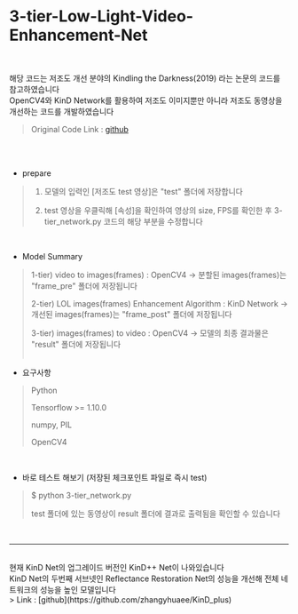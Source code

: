 # 3-tier-Low-Light-Video-Enhancement-Net
<br>

해당 코드는 저조도 개선 분야의 Kindling the Darkness(2019) 라는 논문의 코드를 참고하였습니다 <br>
OpenCV4와 KinD Network를 활용하여 저조도 이미지뿐만 아니라 저조도 동영상을 개선하는 코드를 개발하였습니다 <br>
> Original Code Link : [github](https://github.com/zhangyhuaee/KinD)

<br><br>

* prepare <br>
> 1) 모델의 입력인 [저조도 test 영상]은 "test" 폴더에 저장합니다 
>
> 2) test 영상을 우클릭해 [속성]을 확인하여 영상의 size, FPS를 확인한 후 3-tier_network.py 코드의 해당 부분을 수정합니다 
<br>

* Model Summary <br>
> 1-tier) video to images(frames) : OpenCV4 -> 분할된 images(frames)는 "frame_pre" 폴더에 저장됩니다 
>
> 2-tier) LOL images(frames) Enhancement Algorithm : KinD Network -> 개선된 images(frames)는 "frame_post" 폴더에 저장됩니다 
>
> 3-tier) images(frames) to video : OpenCV4 -> 모델의 최종 결과물은 "result" 폴더에 저장됩니다 
<br><br>

* 요구사항
> Python
>
> Tensorflow >= 1.10.0
>
> numpy, PIL
>
> OpenCV4
<br>

* 바로 테스트 해보기 (저장된 체크포인트 파일로 즉시 test)
> $ python 3-tier_network.py
> 
> test 폴더에 있는 동영상이 result 폴더에 결과로 출력됨을 확인할 수 있습니다
<br>

---- 
<br>
현재 KinD Net의 업그레이드 버전인 KinD++ Net이 나와있습니다 <br>
KinD Net의 두번째 서브넷인 Reflectance Restoration Net의 성능을 개선해 전체 네트워크의 성능을 높인 모델입니다 <br>
> Link : [github](https://github.com/zhangyhuaee/KinD_plus)
